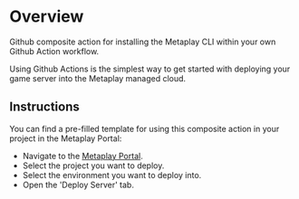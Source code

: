 
# Overview

Github composite action for installing the Metaplay CLI within your own Github Action workflow.

Using Github Actions is the simplest way to get started with deploying your game server into
the Metaplay managed cloud.

## Instructions

You can find a pre-filled template for using this composite action in your project in the Metaplay Portal:

- Navigate to the [Metaplay Portal](https://portal.metaplay.dev).
- Select the project you want to deploy.
- Select the environment you want to deploy into.
- Open the 'Deploy Server' tab.
